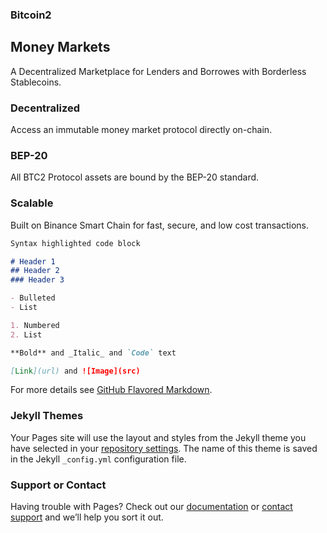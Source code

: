 ### Bitcoin2   


##                                   Money Markets

A Decentralized Marketplace for Lenders and Borrowes with Borderless Stablecoins.



### Decentralized
Access an immutable money market protocol directly on-chain.

### BEP-20
All BTC2 Protocol assets are bound by the BEP-20 standard.

### Scalable
Built on Binance Smart Chain for fast, secure, and low cost transactions.

```markdown
Syntax highlighted code block

# Header 1
## Header 2
### Header 3

- Bulleted
- List

1. Numbered
2. List

**Bold** and _Italic_ and `Code` text

[Link](url) and ![Image](src)
```

For more details see [GitHub Flavored Markdown](https://guides.github.com/features/mastering-markdown/).

### Jekyll Themes

Your Pages site will use the layout and styles from the Jekyll theme you have selected in your [repository settings](https://github.com/bitcoin2token/bitcoin2/settings). The name of this theme is saved in the Jekyll `_config.yml` configuration file.

### Support or Contact

Having trouble with Pages? Check out our [documentation](https://docs.github.com/categories/github-pages-basics/) or [contact support](https://support.github.com/contact) and we’ll help you sort it out.
